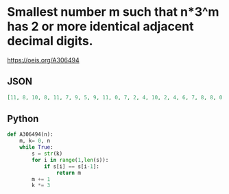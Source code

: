 # Smallest number m such that n\*3^m has 2 or more identical adjacent decimal digits\.
https://oeis.org/A306494
## JSON
```JSON
[11, 8, 10, 8, 11, 7, 9, 5, 9, 11, 0, 7, 2, 4, 10, 2, 4, 6, 7, 8, 8, 0, 5, 4, 2, 9, 8, 4, 6, 10, 4, 2, 0, 8, 6, 6, 1, 1, 1, 8, 3, 3, 3, 0, 9, 5, 5, 1, 2, 11, 3, 7, 2, 5, 0, 7, 6, 2, 1, 7, 6, 2, 7, 5, 3, 0, 6, 4, 4, 9, 7, 3, 5, 1, 1, 1, 0, 8, 2, 5, 7, 3, 3, 3, 1]
```
## Python
```Python
def A306494(n):
    m, k= 0, n
    while True:
        s = str(k)
        for i in range(1,len(s)):
            if s[i] == s[i-1]:
                return m
        m += 1
        k *= 3
```
